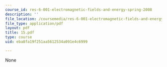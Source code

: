 ```yaml
---
course_id: res-6-001-electromagnetic-fields-and-energy-spring-2008
description: ''
file_location: /coursemedia/res-6-001-electromagnetic-fields-and-energy-spring-2008/eba8fa19f251aa5612534a091e4c6999_15.pdf
file_type: application/pdf
layout: pdf
title: 15.pdf
type: course
uid: eba8fa19f251aa5612534a091e4c6999

---
```

None